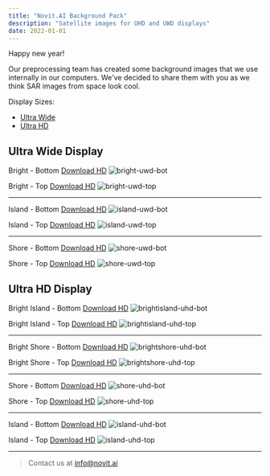 ```yaml
---
title: "Novit.AI Background Pack"
description: "Satellite images for UHD and UWD displays"
date: 2022-01-01
---
```


Happy new year!

Our preprocessing team has created some background images that we use internally in our computers. We've decided to share them with you as we think SAR images from space look cool.

Display Sizes:
- <a href="/blog/novitai-background-pack/#ultra-wide-display">Ultra Wide</a>
- <a href="/blog/novitai-background-pack/#ultra-hd-display">Ultra HD</a>

## Ultra Wide Display

Bright - Bottom [Download HD](https://github.com/novitai/novitai.github.io/blob/master/assets/images/dynamic/blog/novitai-background-pack/bright_uwd_bot.jpg?raw=true)
![bright-uwd-bot](/assets/images/dynamic/blog/novitai-background-thumbs/bright_uwd_bot.jpg)


Bright - Top [Download HD](https://github.com/novitai/novitai.github.io/blob/master/assets/images/dynamic/blog/novitai-background-pack/bright_uwd_top.jpg?raw=true)
![bright-uwd-top](/assets/images/dynamic/blog/novitai-background-thumbs/bright_uwd_top.jpg)

***

Island - Bottom [Download HD](https://github.com/novitai/novitai.github.io/blob/master/assets/images/dynamic/blog/novitai-background-pack/island_uwd_bot.jpg?raw=true)
![island-uwd-bot](/assets/images/dynamic/blog/novitai-background-thumbs/island_uwd_bot.jpg)

Island - Top [Download HD](https://github.com/novitai/novitai.github.io/blob/master/assets/images/dynamic/blog/novitai-background-pack/island_uwd_top.jpg?raw=true)
![island-uwd-top](/assets/images/dynamic/blog/novitai-background-thumbs/island_uwd_top.jpg)

***

Shore - Bottom [Download HD](https://github.com/novitai/novitai.github.io/blob/master/assets/images/dynamic/blog/novitai-background-pack/shore_uwd_bot.jpg?raw=true)
![shore-uwd-bot](/assets/images/dynamic/blog/novitai-background-thumbs/shore_uwd_bot.jpg)

Shore - Top [Download HD](https://github.com/novitai/novitai.github.io/blob/master/assets/images/dynamic/blog/novitai-background-pack/shore_uwd_top.jpg?raw=true)
![shore-uwd-top](/assets/images/dynamic/blog/novitai-background-thumbs/shore_uwd_top.jpg)


## Ultra HD Display

Bright Island - Bottom [Download HD](https://github.com/novitai/novitai.github.io/blob/master/assets/images/dynamic/blog/novitai-background-pack/brightisland_uhd_bot.jpg?raw=true)
![brightisland-uhd-bot](/assets/images/dynamic/blog/novitai-background-thumbs/brightisland_uhd_bot.jpg)

Bright Island - Top [Download HD](https://github.com/novitai/novitai.github.io/blob/master/assets/images/dynamic/blog/novitai-background-pack/brightisland_uhd_top.jpg?raw=true)
![brightisland-uhd-top](/assets/images/dynamic/blog/novitai-background-thumbs/brightisland_uhd_top.jpg)

***

Bright Shore - Bottom [Download HD](https://github.com/novitai/novitai.github.io/blob/master/assets/images/dynamic/blog/novitai-background-pack/brightshore_uhd_bot.jpg?raw=true)
![brightshore-uhd-bot](/assets/images/dynamic/blog/novitai-background-thumbs/brightshore_uhd_bot.jpg)

Bright Shore - Top [Download HD](https://github.com/novitai/novitai.github.io/blob/master/assets/images/dynamic/blog/novitai-background-pack/brightshore_uhd_top.jpg?raw=true)
![brightshore-uhd-top](/assets/images/dynamic/blog/novitai-background-thumbs/brightshore_uhd_top.jpg)

***

Shore - Bottom [Download HD](https://github.com/novitai/novitai.github.io/blob/master/assets/images/dynamic/blog/novitai-background-pack/shore_uhd_bot.jpg?raw=true)
![shore-uhd-bot](/assets/images/dynamic/blog/novitai-background-thumbs/shore_uhd_bot.jpg)


Shore - Top [Download HD](https://github.com/novitai/novitai.github.io/blob/master/assets/images/dynamic/blog/novitai-background-pack/shore_uhd_top.jpg?raw=true)
![shore-uhd-top](/assets/images/dynamic/blog/novitai-background-thumbs/shore_uhd_top.jpg)

***

Island - Bottom [Download HD](https://github.com/novitai/novitai.github.io/blob/master/assets/images/dynamic/blog/novitai-background-pack/island_uhd_bot.jpg?raw=true)
![island-uhd-bot](/assets/images/dynamic/blog/novitai-background-thumbs/island_uhd_bot.jpg)

Island - Top [Download HD](https://github.com/novitai/novitai.github.io/blob/master/assets/images/dynamic/blog/novitai-background-pack/island_uhd_top.jpg?raw=true)
![island-uhd-top](/assets/images/dynamic/blog/novitai-background-thumbs/island_uhd_top.jpg)

***

> Contact us at [info@novit.ai][1]

[1]: mailto:info@novit.ai
